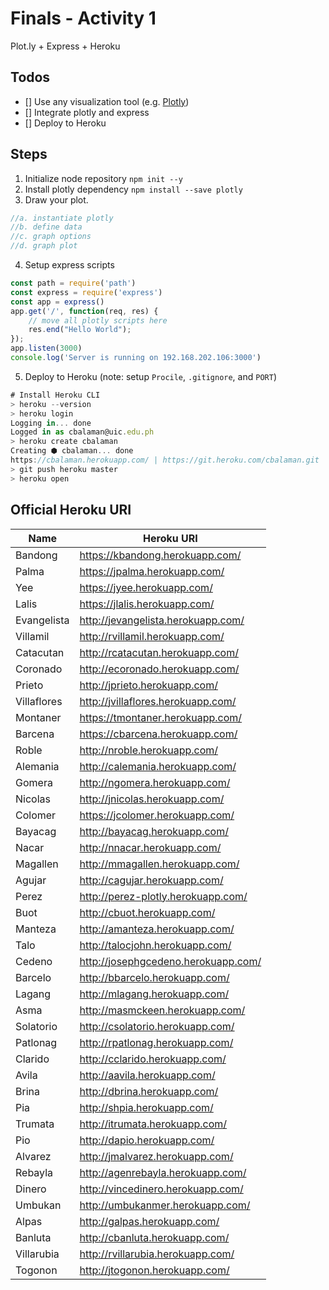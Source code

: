 # Finals - Activity 1
Plot.ly + Express + Heroku

## Todos
- [] Use any visualization tool (e.g. [Plotly](https://plot.ly/))
- [] Integrate plotly and express
- [] Deploy to Heroku

## Steps

1. Initialize node repository ```npm init --y```
1. Install plotly dependency ```npm install --save plotly```
1. Draw your plot.
```js
//a. instantiate plotly
//b. define data
//c. graph options
//d. graph plot
```
4. Setup express scripts
```js
const path = require('path')
const express = require('express')
const app = express()
app.get('/', function(req, res) {
    // move all plotly scripts here
    res.end("Hello World");
});
app.listen(3000)
console.log('Server is running on 192.168.202.106:3000')
```
5. Deploy to Heroku (note: setup ```Procile```, ```.gitignore```, and ```PORT```)
```js
# Install Heroku CLI
> heroku --version
> heroku login
Logging in... done
Logged in as cbalaman@uic.edu.ph
> heroku create cbalaman
Creating ⬢ cbalaman... done
https://cbalaman.herokuapp.com/ | https://git.heroku.com/cbalaman.git
> git push heroku master
> heroku open
```
## Official Heroku URI
|  Name | Heroku URI  |
|---|---|
| Bandong  | https://kbandong.herokuapp.com/  |
| Palma  | https://jpalma.herokuapp.com/  |
| Yee  | https://jyee.herokuapp.com/  |
| Lalis  | https://jlalis.herokuapp.com/  |
| Evangelista | http://jevangelista.herokuapp.com/  |
| Villamil  | http://rvillamil.herokuapp.com/  |
| Catacutan  | http://rcatacutan.herokuapp.com/  |
| Coronado  | http://ecoronado.herokuapp.com/  |
| Prieto  | http://jprieto.herokuapp.com/  |
| Villaflores  | http://jvillaflores.herokuapp.com/  |
| Montaner  | https://tmontaner.herokuapp.com/  |
| Barcena  | https://cbarcena.herokuapp.com/  |
| Roble | http://nroble.herokuapp.com/  |
| Alemania  | http://calemania.herokuapp.com/  |
| Gomera  | http://ngomera.herokuapp.com/  |
| Nicolas  | http://jnicolas.herokuapp.com/  |
| Colomer | https://jcolomer.herokuapp.com/  |
| Bayacag | http://bayacag.herokuapp.com/ |
| Nacar | http://nnacar.herokuapp.com/ |
| Magallen | http://mmagallen.herokuapp.com/ |
| Agujar | http://cagujar.herokuapp.com/ |
| Perez | http://perez-plotly.herokuapp.com/ |
| Buot | http://cbuot.herokuapp.com/ |
| Manteza | http://amanteza.herokuapp.com/ |
| Talo | http://talocjohn.herokuapp.com/ |
| Cedeno | http://josephgcedeno.herokuapp.com/ |
| Barcelo | http://bbarcelo.herokuapp.com/ |
| Lagang | http://mlagang.herokuapp.com/ |
| Asma | http://masmckeen.herokuapp.com/ |
| Solatorio | http://csolatorio.herokuapp.com/ |
| Patlonag | http://rpatlonag.herokuapp.com/ |
| Clarido | http://cclarido.herokuapp.com/ |
| Avila | http://aavila.herokuapp.com/ |
| Brina | http://dbrina.herokuapp.com/ |
| Pia | http://shpia.herokuapp.com/ |
| Trumata | http://itrumata.herokuapp.com/   |
| Pio | http://dapio.herokuapp.com/ |
| Alvarez | http://jmalvarez.herokuapp.com/ |
| Rebayla | http://agenrebayla.herokuapp.com/ |
| Dinero | http://vincedinero.herokuapp.com/ |
| Umbukan | http://umbukanmer.herokuapp.com/ |
| Alpas | http://galpas.herokuapp.com/ |
| Banluta | http://cbanluta.herokuapp.com/ |
| Villarubia | http://rvillarubia.herokuapp.com/ |
| Togonon | http://jtogonon.herokuapp.com/ |
